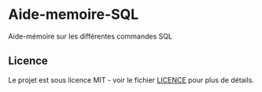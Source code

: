 # Aide-memoire-SQL
Aide-mémoire sur les différentes commandes SQL

## Licence
Le projet est sous licence MIT - voir le fichier [LICENCE](https://github.com/ctkhoule/Aide-memoire-SQL/blob/main/LICENSE) pour plus de détails.
